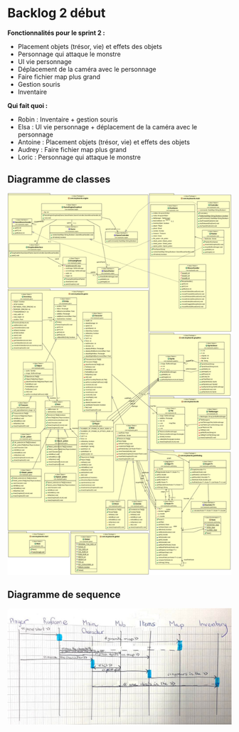 # Backlog 2 début

**Fonctionnalités pour le sprint 2 :**

- Placement objets (trésor, vie) et effets des objets
- Personnage qui attaque le monstre
- UI vie personnage
- Déplacement de la caméra avec le personnage
- Faire fichier map plus grand
- Gestion souris
- Inventaire

**Qui fait quoi :**

- Robin : Inventaire + gestion souris
- Elsa : UI vie personnage + déplacement de la caméra avec le personnage
- Antoine : Placement objets (trésor, vie) et effets des objets
- Audrey : Faire fichier map plus grand
- Loric : Personnage qui attaque le monstre

## Diagramme de classes

![Diagramme de classes](images/ClassDiagramSprint2.png)


## Diagramme de sequence

![Diagramme de sequence](images/SequenceDiagramSprint2.jpg)